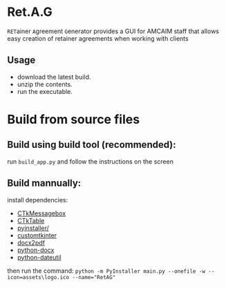 # Ret.A.G
`RET`ainer `A`greement `G`enerator provides a GUI for AMCAIM staff that allows easy creation of retainer agreements when working with clients 

## Usage
- download the latest build.
- unzip the contents.
- run the executable.

# Build from source files

## Build using build tool (recommended):
run `build_app.py` and follow the instructions on the screen

## Build mannually:
install dependencies:
- [CTkMessagebox](https://pypi.org/project/CTkMessagebox/)
- [CTkTable](https://pypi.org/project/CTkTable/)
- [pyinstaller/](https://pypi.org/project/pyinstaller/)
- [customtkinter](https://pypi.org/project/customtkinter/)
- [docx2pdf](https://pypi.org/project/docx2pdf/)
- [python-docx](https://pypi.org/project/python-docx/)
- [python-dateutil](https://pypi.org/project/python-dateutil/)

then run the command:
```python -m PyInstaller main.py --onefile -w --icon=assets\logo.ico --name="RetAG"```


